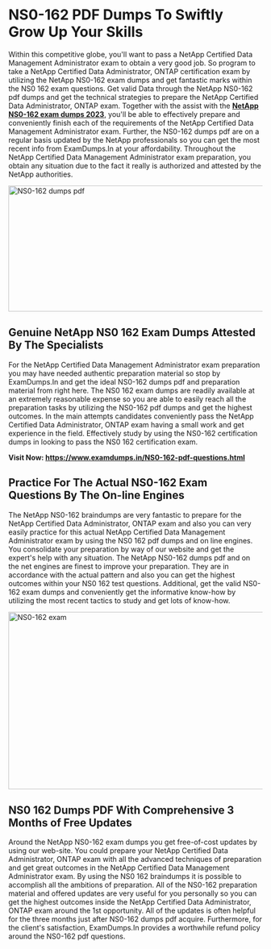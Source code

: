 <h1><strong>NS0-162 PDF Dumps To Swiftly Grow Up Your Skills</strong></h1>
<p>Within this competitive globe, you'll want to pass a NetApp Certified Data Management Administrator exam to obtain a very good job. So program to take a NetApp Certified Data Administrator, ONTAP certification exam by utilizing the NetApp NS0-162 exam dumps and get fantastic marks within the NS0 162 exam questions. Get valid Data through the NetApp NS0-162 pdf dumps and get the technical strategies to prepare the NetApp Certified Data Administrator, ONTAP exam. Together with the assist with the <strong><a href="https://www.examdumps.in/NS0-162-pdf-questions.html">NetApp NS0-162 exam dumps 2023</a></strong>, you'll be able to effectively prepare and conveniently finish each of the requirements of the NetApp Certified Data Management Administrator exam. Further, the NS0-162 dumps pdf are on a regular basis updated by the NetApp professionals so you can get the most recent info from ExamDumps.In at your affordability. Throughout the NetApp Certified Data Management Administrator exam preparation, you obtain any situation due to the fact it really is authorized and attested by the NetApp authorities.</p>
<p><img src="https://i.ibb.co/zxJwW90/Copy-of-Online-Classes-Twitter-header-post-Made-with-Poster-My-Wall-1.png" alt="NS0-162 dumps pdf" width="750" height="250" /></p>
<h2><strong>Genuine NetApp NS0 162 Exam Dumps Attested By The Specialists</strong></h2>
<p>For the NetApp Certified Data Management Administrator exam preparation you may have needed authentic preparation material so stop by ExamDumps.In and get the ideal NS0-162 dumps pdf and preparation material from right here. The NS0 162 exam dumps are readily available at an extremely reasonable expense so you are able to easily reach all the preparation tasks by utilizing the NS0-162 pdf dumps and get the highest outcomes. In the main attempts candidates conveniently pass the NetApp Certified Data Administrator, ONTAP exam having a small work and get experience in the field. Effectively study by using the NS0-162 certification dumps in looking to pass the NS0 162 certification exam.</p>
<p><strong>Visit Now:&nbsp;<a href="https://www.examdumps.in/NS0-162-pdf-questions.html">https://www.examdumps.in/NS0-162-pdf-questions.html</a></strong></p>
<h2><strong>Practice For The Actual NS0-162 Exam Questions By The On-line Engines</strong></h2>
<p>The NetApp NS0-162 braindumps are very fantastic to prepare for the NetApp Certified Data Administrator, ONTAP exam and also you can very easily practice for this actual NetApp Certified Data Management Administrator exam by using the NS0 162 pdf dumps and on line engines. You consolidate your preparation by way of our website and get the expert's help with any situation. The NetApp NS0-162 dumps pdf and on the net engines are finest to improve your preparation. They are in accordance with the actual pattern and also you can get the highest outcomes within your NS0 162 test questions. Additional, get the valid NS0-162 exam dumps and conveniently get the informative know-how by utilizing the most recent tactics to study and get lots of know-how.</p>
<p><a href="https://www.examdumps.in/NS0-162-pdf-questions.html"><img src="https://i.ibb.co/QkNtdwY/Copy-of-Zoom-Online-Classes-Facebook-Share-Po-Made-with-Poster-My-Wall-1.jpg" alt="NS0-162 exam" width="670" height="352" /></a></p>
<h2><strong>NS0 162 Dumps PDF With Comprehensive 3 Months of Free Updates</strong></h2>
<p>Around the NetApp NS0-162 exam dumps you get free-of-cost updates by using our web-site. You could prepare your NetApp Certified Data Administrator, ONTAP exam with all the advanced techniques of preparation and get great outcomes in the NetApp Certified Data Management Administrator exam. By using the NS0 162 braindumps it is possible to accomplish all the ambitions of preparation. All of the NS0-162 preparation material and offered updates are very useful for you personally so you can get the highest outcomes inside the NetApp Certified Data Administrator, ONTAP exam around the 1st opportunity. All of the updates is often helpful for the three months just after NS0-162 dumps pdf acquire. Furthermore, for the client's satisfaction, ExamDumps.In provides a worthwhile refund policy around the NS0-162 pdf questions.</p>

